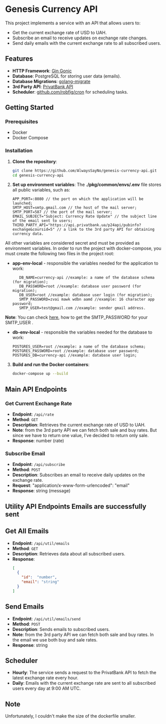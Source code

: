 # Genesis Currency API

This project implements a service with an API that allows users to:

- Get the current exchange rate of USD to UAH.
- Subscribe an email to receive updates on exchange rate changes.
- Send daily emails with the current exchange rate to all subscribed users.

## Features

- **HTTP Framework**: [Gin Gonic](https://gin-gonic.com/)
- **Database**: PostgreSQL for storing user data (emails).
- **Database Migrations**: [golang-migrate](https://github.com/golang-migrate/migrate)
- **3rd Party API**: [PrivatBank API](https://api.privatbank.ua/#p24/exchange)
- **Scheduler**: [github.com/robfig/cron](https://github.com/robfig/cron) for scheduling tasks.

## Getting Started

### Prerequisites

- Docker
- Docker Compose

### Installation

1. **Clone the repository**:
    ```sh
    git clone https://github.com/AlwaysSayNo/genesis-currency-api.git
    cd genesis-currency-api
    ```

2. **Set up environment variables**:
The __./pkg/common/envs/.env__ file stores all public variables, such as:
    ```env
    APP_PORT=:8080 // the port on which the application will be launched;
    SMTP_HOST=smtp.gmail.com // the host of the mail server;
    SMTP_PORT=587 // the port of the mail server;
    EMAIL_SUBJECT="Subject: Currency Rate Update" // the subject line of the email sent to users;
    THIRD_PARTY_API="https://api.privatbank.ua/p24api/pubinfo?exchange&coursid=5" // a link to the 3rd party API for obtaining currency data.
    ```


All other variables are considered secret and must be provided as environment variables. 
In order to run the project with docker-compose, you must create the following two files in the project root: 

- __app-env-local__ - responsible the variables needed for the application to work:
    ```app-env-local
       DB_NAME=currency-api //example: a name of the database schema (for migration);
       DB_PASSWORD=root //example: database user password (for migration);
       DB_USER=root //example: database user login (for migration);
       SMTP_PASSWORD=zvai mawk wdbn aamd //example: 16 character app password; 
       SMTP_USER=test@gmail.com //example: sender gmail address.
    ```
**Note**: You can check [here](https://youtu.be/H0HZc4FgX7E?si=-8iIGmPG5UwyrEys), how to get the SMTP_PASSWORD for your SMTP_USER
. 

- __db-env-local__ - responsible the variables needed for the database to work:
    ```db-env-local 
    POSTGRES_USER=root //example: a name of the database schema;
    POSTGRES_PASSWORD=root //example: database user password;
    POSTGRES_DB=currency-api //example: database user login;
    ```

3. **Build and run the Docker containers**:
    ```sh
    docker-compose up --build
    ```

## Main API Endpoints

### Get Current Exchange Rate

- **Endpoint**: `/api/rate`
- **Method**: `GET`
- **Description**: Retrieves the current exchange rate of USD to UAH.
- **Note**: from the 3rd party API we can fetch both sale and buy rates. But since we have to return one value, I've decided to return only sale.
- **Response**: number (rate)

### Subscribe Email

- **Endpoint**: `/api/subscribe`
- **Method**: `POST`
- **Description**: Subscribes an email to receive daily updates on the exchange rate.
- **Request**: "application/x-www-form-urlencoded": "email"
- **Response**: string (message)


## Utility API Endpoints Emails are successfully sent

## Get All Emails

- **Endpoint**: `/api/util/emails`
- **Method**: `GET`
- **Description**: Retrieves data about all subscribed users.
- **Response**:
    ```json
    [
      {
        "id":  "number",
        "email": "string"
      }   
    ]
    ```

## Send Emails

- **Endpoint**: `/api/util/emails/send`
- **Method**: `POST`
- **Description**: Sends emails to subscribed users.
- **Note**: from the 3rd party API we can fetch both sale and buy rates. In the email we use both buy and sale rates.
- **Response**: string


## Scheduler

- **Hourly**: The service sends a request to the PrivatBank API to fetch the latest exchange rate every hour.
- **Daily**: Emails with the current exchange rate are sent to all subscribed users every day at 9:00 AM UTC.


## Note
Unfortunately, I couldn't make the size of the dockerfile smaller.